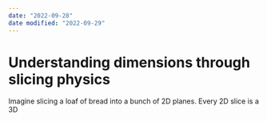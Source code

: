 ```yaml
---
date: "2022-09-28"
date modified: "2022-09-29"
---
```


# Understanding dimensions through slicing physics
Imagine slicing a loaf of bread into a bunch of 2D planes. Every 2D slice is a 3D
